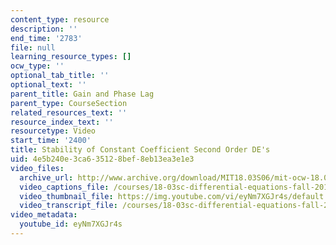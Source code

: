 ```yaml
---
content_type: resource
description: ''
end_time: '2783'
file: null
learning_resource_types: []
ocw_type: ''
optional_tab_title: ''
optional_text: ''
parent_title: Gain and Phase Lag
parent_type: CourseSection
related_resources_text: ''
resource_index_text: ''
resourcetype: Video
start_time: '2400'
title: Stability of Constant Coefficient Second Order DE's
uid: 4e5b240e-3ca6-3512-8bef-8eb13ea3e1e3
video_files:
  archive_url: http://www.archive.org/download/MIT18.03S06/mit-ocw-18.03-lec12-07mar2003-220k_512kb.mp4
  video_captions_file: /courses/18-03sc-differential-equations-fall-2011/fcbb3cb8ff8154e2bbb468ead566c1c9_eyNm7XGJr4s.vtt
  video_thumbnail_file: https://img.youtube.com/vi/eyNm7XGJr4s/default.jpg
  video_transcript_file: /courses/18-03sc-differential-equations-fall-2011/79fadf82a0bcdfd3dad36233781b9670_eyNm7XGJr4s.pdf
video_metadata:
  youtube_id: eyNm7XGJr4s
---
```

